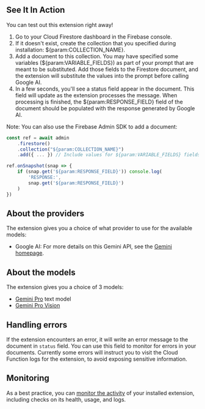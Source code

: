 ## See It In Action

You can test out this extension right away!

1. Go to your Cloud Firestore dashboard in the Firebase console.
2. If it doesn't exist, create the collection that you specified during installation: ${param:COLLECTION_NAME}.
3. Add a document to this collection. You may have specified some variables (${param:VARIABLE_FIELDS}) as part of your prompt that are meant to be substituted. Add those fields to the Firestore document, and the extension will substitute the values into the prompt before calling Google AI.
4. In a few seconds, you'll see a status field appear in the document. This field will update as the extension processes the message.
   When processing is finished, the ${param:RESPONSE_FIELD} field of the document should be populated with the response generated by Google AI.

Note: You can also use the Firebase Admin SDK to add a document:

```javascript
const ref = await admin
    .firestore()
    .collection("${param:COLLECTION_NAME}")
    .add({ ... }) // Include values for ${param:VARIABLE_FIELDS} fields

ref.onSnapshot(snap => {
    if (snap.get('${param:RESPONSE_FIELD}')) console.log(
        'RESPONSE:',
        snap.get('${param:RESPONSE_FIELD}')
    )
})
```

## About the providers

The extension gives you a choice of what provider to use for the available models:

- Google AI: For more details on this Gemini API, see the [Gemini homepage](https://ai.google.dev/docs).

## About the models

The extension gives you a choice of 3 models:

- [Gemini Pro](https://ai.google.dev/models/gemini) text model
- [Gemini Pro Vision](https://ai.google.dev/models/gemini)

## Handling errors

If the extension encounters an error, it will write an error message to the document in `status` field. You can use this field to monitor for errors in your documents. Currently some errors will instruct you to visit the Cloud Function logs for the extension, to avoid exposing sensitive information.

## Monitoring

As a best practice, you can [monitor the activity](https://firebase.google.com/docs/extensions/manage-installed-extensions#monitor) of your installed extension, including checks on its health, usage, and logs.

